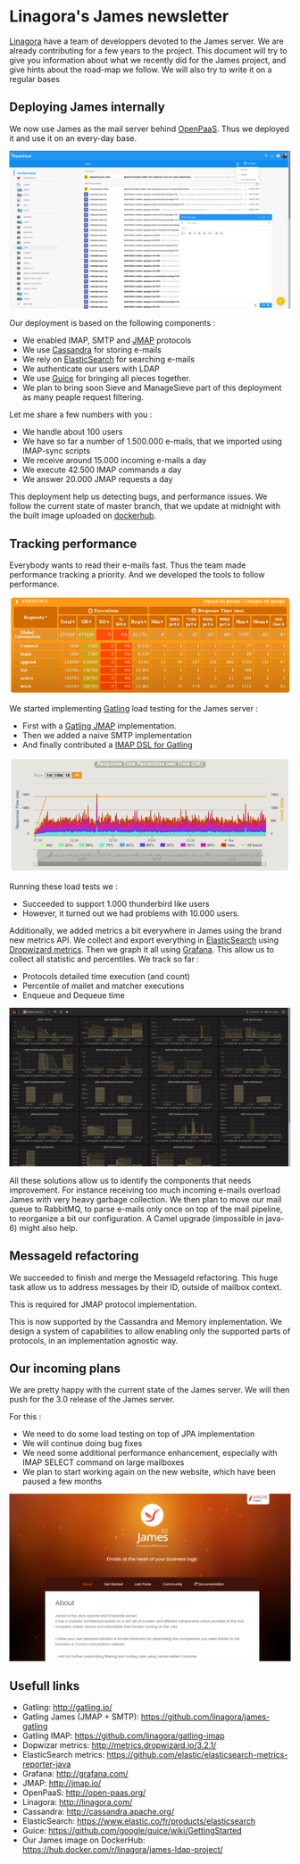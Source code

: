 # Linagora's James newsletter

[Linagora](http://linagora.com/) have a team of developpers devoted to the James server. We are already contributing for a few years to the project. This document will try to give you information about what we recently did for the James project, and give hints about the road-map we follow. We will also try to write it on a regular bases

## Deploying James internally

We now use James as the mail server behind [OpenPaaS](http://open-paas.org/). Thus we deployed it and use it on an every-day base.

![Visual of the James backed OpenPaaS deployment](openpaas.png)

Our deployment is based on the following components :
 - We enabled IMAP, SMTP and [JMAP](http://jmap.io/) protocols
 - We use [Cassandra](http://cassandra.apache.org/) for storing e-mails
 - We rely on [ElasticSearch](https://www.elastic.co/fr/products/elasticsearch) for searching e-mails
 - We authenticate our users with LDAP
 - We use [Guice](https://github.com/google/guice/wiki/GettingStarted) for bringing all pieces together.
 - We plan to bring soon Sieve and ManageSieve part of this deployment as many peaple request filtering.

Let me share a few numbers with you :

 - We handle about 100 users
 - We have so far a number of 1.500.000 e-mails, that we imported using IMAP-sync scripts
 - We receive around 15.000 incoming e-mails a day
 - We execute 42.500 IMAP commands a day
 - We answer 20.000 JMAP requests a day

This deployment help us detecting bugs, and performance issues. We follow the current state of master branch, that we update at midnight 
with the built image uploaded on [dockerhub](https://hub.docker.com/r/linagora/james-ldap-project/).

## Tracking performance

Everybody wants to read their e-mails fast. Thus the team made performance tracking a priority. And we developed the tools to follow performance.

![Result of 1.000 thunderbird like users](gatling1.png)

We started implementing [Gatling](http://gatling.io/) load testing for the James server :

  - First with a [Gatling JMAP](https://github.com/linagora/james-gatling) implementation.
  - Then we added a naive SMTP implementation
  - And finally contributed a [IMAP DSL for Gatling](https://github.com/linagora/gatling-imap)

![Result graph of 1.000 thunderbird like users](gatling2.png)

Running these load tests we :

  - Succeeded to support 1.000 thunderbird like users
  - However, it turned out we had problems with 10.000 users.

Additionally, we added metrics a bit everywhere in James using the brand new metrics API. We collect and export everything in [ElasticSearch](https://github.com/elastic/elasticsearch-metrics-reporter-java) using [Dropwizard metrics](http://metrics.dropwizard.io/3.2.1/). Then we graph it all using [Grafana](http://grafana.com/). This allow us to collect all statistic and percentiles. We track so far :

  - Protocols detailed time execution (and count)
  - Percentile of mailet and matcher executions
  - Enqueue and Dequeue time
  
![James metrics and percentile for the JMAP protocol](grafana.png)

All these solutions allow us to identify the components that needs improvement. For instance receiving too much incoming e-mails overload James with very heavy garbage collection. We then plan to move our mail queue to RabbitMQ, to parse e-mails only once on top of the mail pipeline, to reorganize a bit our configuration. A Camel upgrade (impossible in java-6) might also help.
 
 ## MessageId refactoring
 
 We succeeded to finish and merge the MessageId refactoring. This huge task allow us to address messages by their ID, outside of mailbox context.
 
 This is required for JMAP protocol implementation.
 
 This is now supported by the Cassandra and Memory implementation. We design a system of capabilities to allow enabling only the supported parts of protocols, in an implementation agnostic way.
 
 ## Our incoming plans
 

We are pretty happy with the current state of the James server. We will then push for the 3.0 release of the James server.

For this :

  - We need to do some load testing on top of JPA implementation
  - We will continue doing bug fixes
  - We need some additional performance enhancement, especially with IMAP SELECT command on large mailboxes
  - We plan to start working again on the new website, which have been paused a few months

![Overview of the future website](website.png)

## Usefull links

 - Gatling: http://gatling.io/
 - Gatling James (JMAP + SMTP): https://github.com/linagora/james-gatling
 - Gatling IMAP: https://github.com/linagora/gatling-imap
 - Dopwizar metrics: http://metrics.dropwizard.io/3.2.1/
 - ElasticSearch metrics: https://github.com/elastic/elasticsearch-metrics-reporter-java
 - Grafana: http://grafana.com/
 - JMAP: http://jmap.io/
 - OpenPaaS: http://open-paas.org/
 - Linagora: http://linagora.com/
 - Cassandra: http://cassandra.apache.org/
 - ElasticSearch: https://www.elastic.co/fr/products/elasticsearch
 - Guice: https://github.com/google/guice/wiki/GettingStarted
 - Our James image on DockerHub: https://hub.docker.com/r/linagora/james-ldap-project/

 
 
 
 
 
 
 
